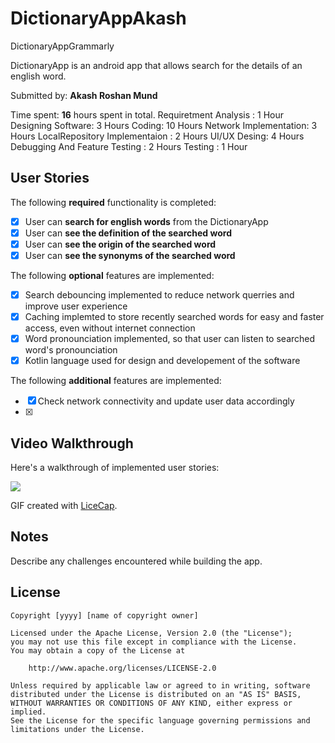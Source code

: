 # DictionaryAppAkash
DictionaryAppGrammarly

DictionaryApp is an android app that allows search for the details of an english word.

Submitted by: **Akash Roshan Mund**

Time spent: **16** hours spent in total. 
            Requiretment Analysis : 1 Hour
            Designing Software: 3 Hours
            Coding: 10 Hours
              Network Implementation: 3 Hours
              LocalRepository Implementaion : 2 Hours
              UI/UX Desing: 4 Hours
              Debugging And Feature Testing : 2 Hours
            Testing : 1 Hour

## User Stories

The following **required** functionality is completed:

* [X] User can **search for english words** from the DictionaryApp
* [X] User can **see the definition of the searched word** 
* [X] User can **see the origin of the searched word** 
* [X] User can **see the synonyms of the searched word** 

The following **optional** features are implemented:

* [X] Search debouncing implemented to reduce network querries and improve user experience
* [X] Caching implemted to store recently searched words for easy and faster access, even without internet connection
* [X] Word pronounciation implemented, so that user can listen to searched word's pronounciation
* [X] Kotlin language used for design and developement of the software

The following **additional** features are implemented:

* [X] Check network connectivity and update user data accordingly
* [X] 

## Video Walkthrough

Here's a walkthrough of implemented user stories:

<img src='https://drive.google.com/file/d/1Eni-_Zkiicpa3SIl2I-Q1xUduIKLoLOb/view?usp=sharing' />

GIF created with [LiceCap](http://www.cockos.com/licecap/).

## Notes

Describe any challenges encountered while building the app.

## License

    Copyright [yyyy] [name of copyright owner]

    Licensed under the Apache License, Version 2.0 (the "License");
    you may not use this file except in compliance with the License.
    You may obtain a copy of the License at

        http://www.apache.org/licenses/LICENSE-2.0

    Unless required by applicable law or agreed to in writing, software
    distributed under the License is distributed on an "AS IS" BASIS,
    WITHOUT WARRANTIES OR CONDITIONS OF ANY KIND, either express or implied.
    See the License for the specific language governing permissions and
    limitations under the License.
